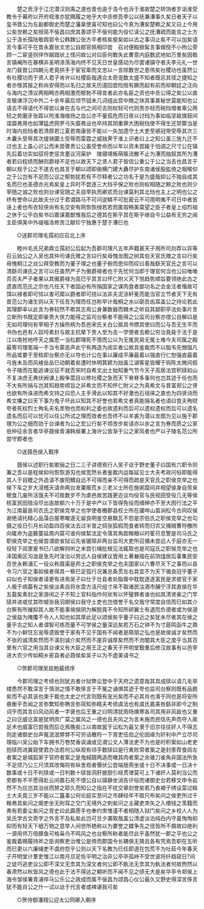 <!-- { "loadSidebar": true } -->
　　楚之贡浮于江沱潜汉则禹之道也昔也逾于洛今也泝于淮故楚之转饷者岁诣淮受教令于幕府以开府视淮亦犹赐履之地乎大中丞修吾李公以抚兼漕事久矣日者天子以玺书晋公为左副都御史而楚之藩臬使喜可知也曰公今真为漕矣楚赖之矣又曰上今用公矣世赖之矣授简不佞昌曰庶其善颂乎不佞何能为役忆读公之抚漕疏而能言之士方公于汲长孺陆敬舆郭令公韩魏公张方平者核矣斐矣如以古之事词止矣不可以加矣请言今事可乎在昔永嘉张文忠公自郎官佩相印尝　召对便殿掀髯言事俶傥不小拘公旁顾一二宦竖则佯作踧踖状上怪问故公对曰臣何敢失此曹意内庭数武地如万里矣因极言镇阉所在暴横非圣明涤荡海内终不见天日世皇感动为尽罢诸镇守者夫李元礼一世龙门裴晋公四朝元老竟拱手于宦官辈而文忠以一言除数世之患伟矣社稷功也虽然公有社稷功而于贤人君子肯许以社稷臣哉遇合太奇宠数太盛不知者既忌其径之捷知之者亦惬其报之称尚安得而以名归之故夫历邅回尝险阻有蹶而起有前而却朝廷之注向与海内之清议两相畸亦两相激而郁勃不得宣者此亦名臣之资也中丞公得之矣公以直言极谏浮沉中外二十余年最后领节钺未几词组出宫中赐之玦其事甚秘世莫能知也公请去不得请代不得尝以身在去与代之间可去则权轻可代则责亦轻而税珰增者乘公两轻之势磨牙张距以吮淮海维扬之血公亦不量孤危而日夜以讨珰为事如临坚敌旗鼓间谍靡弗用也如薄猛虎网罗弓矢靡弗设也卒持其阴重罪大困税珰使不得生还禁籞当是时海内扼珰者若清原若江夏若南康皆不能以一矢加遗守土大吏至禠冠带受辱其次三木囊头受辱其次缇骑圜土受辱而雷霆之威独霁于淮上识者曰上之知公虽三旌九迁不过也主上虽心识公而未尝骤贵公公虽受誉命而以年以资未尝踰于怕调之尺寸公在镇先后着功实如驭将吏惩贪墨议河渠护　陵寝靖叛萌赈流散不止为漕而独叙其所为漕者若曰程绩而酬则爵禄不足也以故天下之贤人君子皆信公重公于公之当去也昌言于朝以规于公之不遂去也昌言于朝以颂即凿横门建大纛尽护东南诸侯股肱倚之咽喉仰之于公岂有不足而公议之郁勃犹若有不尽释者公之功名于是为盛哉抑公不独自成其名而巳也圣德亦光焉矣皇上异时不尝逐三大珰乎保之败也则权相随之鲸之败也则少宰随之诚之败也则台谏官随之夫自宰执而卿贰而台谏莫利其北珰也主上之明也公之终有誉命以此故夫分过于君谓路马不可问逆鳞不可批密云不可雨明夷不可日中者皆诬上者也布衣轻侠尚有名交安有网恢恢绶若若而匿瑕畅美莫望之臣子者皇上绍烈祖之休于公乎白矣书曰嘉谋嘉猷惟我后之德其在斯乎其在斯乎继自今公益有无穷之闻主臣俱美中外禔福洛修贡江献珍宁独惠于楚于漕巳也 

　　○送郡司理毛孺初应召北上序 

　　睦州毛氏兄弟鼎立孺初公后起为吾郡司理凡五年声籍甚天子用所司剡荐以异等召云始公之入吴也其仲司谏氏赠之言曰行矣毋愧龙图之树其伯天官氏赠之言曰行矣毋愧桐江之丝公拜受教而为董子理之也董子俯而思仰而叹曰善哉繇天官氏之言可以清繇司谏氏之言可以任虽然严子为傲爵禄者也于先忧何当即于理官何当也公曰唯唯否否夫严子者果以其傲爵禄为高巳乎其言曰怀仁附义天下悦趋势顺旨要领绝此古之遗直而范氏之宗也凡任天下者固必有所捐国家之谋肉食者鄙功名之会金注者惛故可饵以禄者即可怵以害可縻以爵者即可挠以法非夫泥涂轩冕而能当官立节者天下无有昔范公为诸生则以天下任吾为理而任岂称早计哉桐之水以砺吾齿耳盖公之持论若此其理郡率以此言为券较然不欺其志焉公身兼数器而棘木之听自其颛职亭法处事片言立断刑书既定即豪贵大侠力能得之监司台察者不能得之公监司台察亦借公自解曰是无如司理何有宰相子方操热柄为吾邑宋氏关白公抵其书摽其使曰而公与吾无生平而书伪也邑有人奴埒素封与故主抗辇下贵人至为击一学使者去赖公穷治竟毙于法于是江以南抢地呼天之属愿一当松郡理死不恨而公以为无冤民易无冤士难今夫司属之殿最寄司理笔端一不当令蒙恶声此宁有两造为阅实者公故具鉴裁而不以脂韦先悃愊凡所品骘要于至核即台察亦无以夺也计公在事以廉成平廉最着以强直行仁恕强直最着弓旌未及而风棱岳岳巳动朝着矣遭时休明箕颖为拙虽江湖客星皆耀于钩陈太微间假令子陵而在能逃谏议征不就否宋时自希文出士始知重气节今天子高居法宫积牍如山不复决虑无弗伏阙谏上殿争蒿目以修社稷之急而天下脊脊多事何也岂其迹于任也而不大有所捐与岂其知趋势顺旨之非希文而不知怀仁附义之为真希文与昔富郑公之贤也欲有所诛进而希文持之曰恐人主手滑此以知其不好激也石徂徕之直也为四贤诗而希文嗛之曰天下事为鬼子坏此以知其不好誉也若希文者真能捐名者也语曰食夫殉财夸者死权烈士殉名夫名羙物也而权利之委也故遗利而后可以遗权遗权而后可以遗名遗名而后可以忧可以任公所试之理而效者也吾终不以羊裘为潜以龙图为见以施于郡理为公之细而効于台谏者为公之宏公行矣不烦改步矣请亦以余之言为券而质之公家伯仲征余言者华亭聂侯青浦韩侯署上海许公皆渐于公之家风者也严以子陵名范公所尝守郡者也 

　　○送聂邑侯入觐序 

　　聂侯以述职行矣歌骊之日二三子讲德焉行人吴子谂于野史董子曰国有六职令则兼之吾以是程侯抑何恢恢游刄也侯宽然长者鉴裁内运每延见士大夫考政问俗即能得其人于目睫之外造请不废阳鱎自远不可得而亲不可得而疏是天官氏之职侯克举之也侯下车之岁大浸稽天请命两台发粟赈荒乡三老义士所在施粥糜间井相望侯身自劳来眠食几废所活饿夫不可胜数岁不为虐邑故苦践更迩议均役官与民视田受役几无等侯核富民田隐没尽出逾故额六十万于是中产以下皆得免役而缙绅亦不至大困行法之平为江南最是司农氏之职侯克举之也学使者檄郡县校士所在讙哗山苗涧松今古同叹侯谢绝请托精心品藻白屋寒畯遂无留良明鉴空悬飘瓦不怨是宗伯氏之职侯克举之也勾摄之役日引月长动盈四百侯汰去过半昔之鸱张狐假而食者转而归农又捕贼曹符檄所向辄命为盗薮蔓延周内莫可谁何侯絜法定令落其角距糇粮以时萑苻息警是司马氏之职侯克举之也侯尝谓欲省狱讼先省锾赎非两台监司大吏所召捕未尝远人于庭亦无一役轻下闾里爰书巳八欲解则听之未尝引绳批根见法辄取也是司寇氏之职侯克举之也泽国奥区沟洫是急先时浚治以劳远人自侯建议壹用土著畚插在前饷馌居后事集民安百世永赖浦汇一役众称聂渠是邦土之职侯克举之也夫国家以六曹尽天下之事而以县令习六官之事如侯者得其一察巳足孤行况兼总条贯左右具宜不为天下循良冠乎董子曰似也子知侯者请更有进焉吴子曰仕于壮县者处脂膏中耽耽逐逐富民是求彼官于家人极于病葢有之矣侯淡素自将氷壶方洁尺组寸帛不取诸民沽酒市脯宁浮其直侯在华五载矣素封之家游闲之子不知上官科指作何状有以怀璧罪者谁也如其清贤豪之门竿牍并进或仗其吹嘘张我羽翅侯曰我守土吏也岂借誉于名交哉守常度自信而巳如其介台察有所摧抑其人故不能事侯侯阴为解脱竟不令知所卵翼士有退而负德者或为侯道之侯益为掩覆不令人人知也如其厚此足以颂侯矣乎董子曰近之矣犹未尽者其在侯之量乎古之知人者谓智可练而量不可学侯之量深远矣若万石之钟不为寸莛鸣函牛之鼎不为小鲜饪忘宠辱遗毁誉于家有不见于国有不闻者是隰朋之弘也是故侯诚才矣然而不张的诚清矣然而不溪刻诚介矣然而不崖异诚厚矣然而不沕闇其大臣之度乎当其百里有六官之用当其台谏又有大臣之用王正之春天子开明堂觐羣后修汉故事有以邑宰进大农少传如桐乡密县者必聂侯矣吴子以为不虚美请书之 

　　○贺郡司理吴兹勉最绩序 

　　今郡司理之考绩也则犹古者计狱弊讼登中于天府之遗意哉其具成牍以请几毛举缕悉然不敢深言于慎测之情不敢侈言于不冤之诵惧其迹于夸也监司台察则既有品题矣而不必其该也束于裁也太史之代言则既有宠光矣而不必其肖也淆于同也是将安所悬衡乎吾闻之言弥繁知弥觕言弥简知弥精夫考绩虞法也有虞氏嘉美咎繇非即今之制词乎而其言曰风动风者一字褒也后王重之曰明清犹雨旸燠寒各司其用非风敌也又重之曰讫威讫富是犹明庶广莫之属风之一德也且夫风之为言未施而民信先声而夺人故足术也威富巳尝我而后讫焉晚矣江以南故嚚于讼松为最又隶于旧京往往奸人不得志则走诸御史台声冤泯泯棼棼不可穷诘檄符一下胥吏伍伯之伦因缘为奸利中产立尽司理临川吴公始下车拥书万卷焚香讽诵或见谓公文人薄法吏不为也是时积案如山老吏抱牍而进冀窥使君办法若何公纵观有顷手数牍曰是行禽败常者案之是封豕荐食闾左者案之是城狐家于官府者案之是鬼蜮鬪两造而噉其肉者案之余锥刀雀角非国法所急不足烦乃公三尺须其改悔将有纵舍观者慑伏公尝端居燕坐或十日不决事或一日决十数事或十日不判牍或一日判数十牍皆洞肝披胆引经贯律莫可上下诸奸人莫利当公而旁郡有不平愿得赴云间嘉石死不恨公自以镇静坐消告讦俗而诸御史台若移文申令岩然不为应岂其治丝而棼之耶久而知公之指在不扰交章剡誉矣若乃衷褐于绣设菜过鲑士大夫竟三岁不能以二簋事公何论庭实至问之市肆经年不取尺布矣问之侯吏所过干糇弗具矣问之阍吏坐无附耳之交门无境外之刺矣问之主藏吏朿矢之入缗钱之羡籍而弗有若委尘矣问之胥史曰此霹雳手也奉约朿惟谨不者相随入狱门矣问之乡校人人为吴氏学古文奇字之外言不及私矣此岂可旦夕袭取哉盖公清虚淡泊纯白内守虽恂恂抑抑而有轻天下细万物之意举人间世所艳称以为要誉之媒争先之径皆所不屑故曰绝利一源用师万倍豚鱼可格枭鸟不鸣风之也台察所称者能尽此乎虽然犹一郡之平也公之鉴裁着赐履持斧之臣询察吏治惟公是倚而郡国令长耦俱无猜且各有凭焉吾职在五听而巳更以六廉绳吏不虞府怨乎公则以天下名教为巳任即道在包荒不为吐茹今年春天子开明堂计羣吏惟江以南月旦足佐平明之治非公亭亭孤峙不受世波将纤趋窥日?间之徒巧逃吏议公即不深文无柰其为深文者何公即不骫法无柰其为骫法者何故煦然以春肃然以秋皆风之德也此于法不得达之朝听而不闻不见之绩无大是矣华亭令郑侯上海令邹侯署青浦倅马公乐公之政成而属不佞昌为颂昌心仪公最久又野史得深言侈言犹不能肖公之什一试以谂于代言者或禆谌我可矣 

　　○贺侍御潘翔公迎太公冏卿入朝序 

